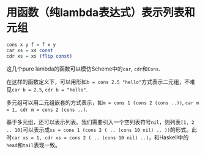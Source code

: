 # 用函数（纯lambda表达式）表示列表和元组

```haskell
cons x y f = f x y
car xs = xs const
cdr xs = xs (flip const)
```

这几个pure lambda的函数可以模仿Scheme中的`car`, `cdr`和`Cons`.

在这样的函数定义下，可以用形如`b = cons 2.5 "hello"`方式表示二元组，不难见`car b = 2.5`, `cdr b = "hello"`. 

多元组可以用二元组嵌套的方式表示，如`m = cons 1 (cons 2 (cons ..))`, `car m = 1, cdr m = cons 2 (cons ..)`.

基于多元组，还可以表示列表。我们需要引入一个空列表符号`nil`，则列表`[1, 2 .. 10]`可以表示成`xs = cons 1 (cons 2 ( .. (cons 10 nil) .. ))`的形式。此时`car xs = 1, cdr xs = cons 2 ( .. (cons 10 nil) ..)`，和Haskell中的`head`和`tail`表现一致。